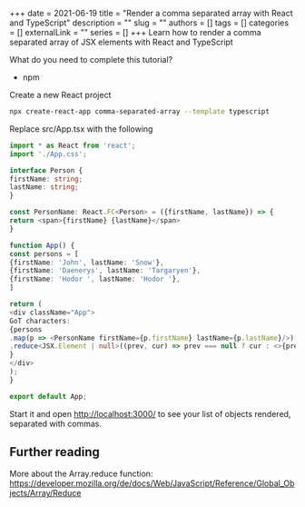 +++
date = 2021-06-19
title = "Render a comma separated array with React and TypeScript"
description = ""
slug = ""
authors = []
tags = []
categories = []
externalLink = ""
series = []
+++
Learn how to render a comma separated array of JSX elements with React and TypeScript

What do you need to complete this tutorial?
* npm

Create a new React project

```bash
npx create-react-app comma-separated-array --template typescript
```

Replace src/App.tsx with the following

```typescript jsx
import * as React from 'react';
import './App.css';

interface Person {
firstName: string;
lastName: string;
}

const PersonName: React.FC<Person> = ({firstName, lastName}) => {
return <span>{firstName} {lastName}</span>
}

function App() {
const persons = [
{firstName: 'John', lastName: 'Snow'},
{firstName: 'Daenerys', lastName: 'Targaryen'},
{firstName: 'Hodor ', lastName: 'Hodor '},
]

return (
<div className="App">
GoT characters:
{persons
.map(p => <PersonName firstName={p.firstName} lastName={p.lastName}/>)
.reduce<JSX.Element | null>((prev, cur) => prev === null ? cur : <>{prev}, {cur}</>, null)
}
</div>
);
}

export default App;
```


Start it and open <http://localhost:3000/> to see your list of objects rendered, separated with commas.

## Further reading

More about the Array.reduce function: <a href="https://developer.mozilla.org/de/docs/Web/JavaScript/Reference/Global_Objects/Array/Reduce">https://developer.mozilla.org/de/docs/Web/JavaScript/Reference/Global_Objects/Array/Reduce</a>